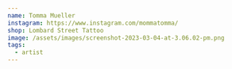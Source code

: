 ```yaml
---
name: Tomma Mueller
instagram: https://www.instagram.com/mommatomma/
shop: Lombard Street Tattoo
image: /assets/images/screenshot-2023-03-04-at-3.06.02-pm.png
tags:
  - artist
---
```

